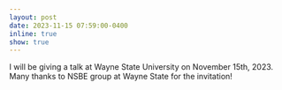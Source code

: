 ```yaml
---
layout: post
date: 2023-11-15 07:59:00-0400
inline: true
show: true
---
```


I will be giving a talk at Wayne State University on November 15th, 2023. Many thanks to NSBE group at Wayne State for the invitation!